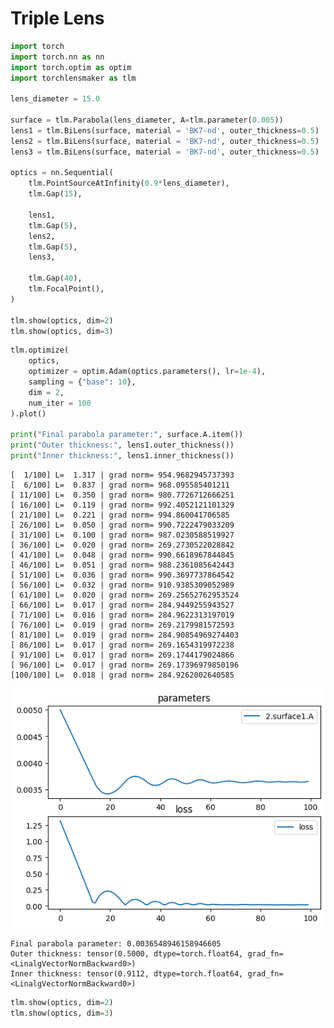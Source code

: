 # Triple Lens


```python
import torch
import torch.nn as nn
import torch.optim as optim
import torchlensmaker as tlm

lens_diameter = 15.0

surface = tlm.Parabola(lens_diameter, A=tlm.parameter(0.005))
lens1 = tlm.BiLens(surface, material = 'BK7-nd', outer_thickness=0.5)
lens2 = tlm.BiLens(surface, material = 'BK7-nd', outer_thickness=0.5)
lens3 = tlm.BiLens(surface, material = 'BK7-nd', outer_thickness=0.5)

optics = nn.Sequential(
    tlm.PointSourceAtInfinity(0.9*lens_diameter),
    tlm.Gap(15),
    
    lens1,
    tlm.Gap(5),
    lens2,
    tlm.Gap(5),
    lens3,
    
    tlm.Gap(40),
    tlm.FocalPoint(),
)

tlm.show(optics, dim=2)
tlm.show(optics, dim=3)
```


<TLMViewer src="./triple_biconvex_tlmviewer/triple_biconvex_0.json?url" />



<TLMViewer src="./triple_biconvex_tlmviewer/triple_biconvex_1.json?url" />



```python
tlm.optimize(
    optics,
    optimizer = optim.Adam(optics.parameters(), lr=1e-4),
    sampling = {"base": 10},
    dim = 2,
    num_iter = 100
).plot()

print("Final parabola parameter:", surface.A.item())
print("Outer thickness:", lens1.outer_thickness())
print("Inner thickness:", lens1.inner_thickness())
```

    [  1/100] L=  1.317 | grad norm= 954.9682945737393
    [  6/100] L=  0.837 | grad norm= 968.095585401211
    [ 11/100] L=  0.350 | grad norm= 980.7726712666251
    [ 16/100] L=  0.119 | grad norm= 992.4052121101329
    [ 21/100] L=  0.221 | grad norm= 994.860041706585
    [ 26/100] L=  0.050 | grad norm= 990.7222479033209
    [ 31/100] L=  0.100 | grad norm= 987.0230588519927
    [ 36/100] L=  0.020 | grad norm= 269.2730522028842
    [ 41/100] L=  0.048 | grad norm= 990.6618967844845
    [ 46/100] L=  0.051 | grad norm= 988.2361085642443
    [ 51/100] L=  0.036 | grad norm= 990.3697737864542
    [ 56/100] L=  0.032 | grad norm= 910.9385309052989
    [ 61/100] L=  0.020 | grad norm= 269.25652762953524
    [ 66/100] L=  0.017 | grad norm= 284.9449255943527
    [ 71/100] L=  0.016 | grad norm= 284.9622313197019
    [ 76/100] L=  0.019 | grad norm= 269.2179981572593
    [ 81/100] L=  0.019 | grad norm= 284.90854969274403
    [ 86/100] L=  0.017 | grad norm= 269.1654319972238
    [ 91/100] L=  0.017 | grad norm= 269.1744179024866
    [ 96/100] L=  0.017 | grad norm= 269.17396979850196
    [100/100] L=  0.018 | grad norm= 284.9262002640585



    
![png](triple_biconvex_files/triple_biconvex_2_1.png)
    


    Final parabola parameter: 0.0036548946158946605
    Outer thickness: tensor(0.5000, dtype=torch.float64, grad_fn=<LinalgVectorNormBackward0>)
    Inner thickness: tensor(0.9112, dtype=torch.float64, grad_fn=<LinalgVectorNormBackward0>)



```python
tlm.show(optics, dim=2)
tlm.show(optics, dim=3)
```


<TLMViewer src="./triple_biconvex_tlmviewer/triple_biconvex_2.json?url" />



<TLMViewer src="./triple_biconvex_tlmviewer/triple_biconvex_3.json?url" />

